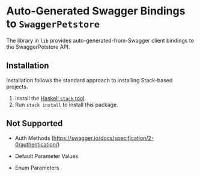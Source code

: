 # Auto-Generated Swagger Bindings to `SwaggerPetstore`

The library in `lib` provides auto-generated-from-Swagger client bindings to the SwaggerPetstore API.

## Installation

Installation follows the standard approach to installing Stack-based projects.

1. Install the [Haskell `stack` tool](http://docs.haskellstack.org/en/stable/README).
2. Run `stack install` to install this package.

## Not Supported

* Auth Methods (https://swagger.io/docs/specification/2-0/authentication/)

* Default Parameter Values

* Enum Parameters
